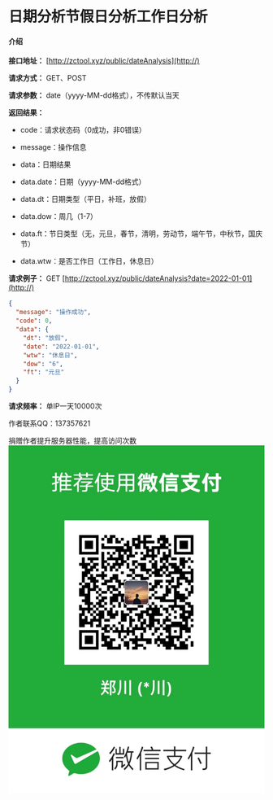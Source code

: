 # 日期分析节假日分析工作日分析

#### 介绍

 **接口地址：** 
[http://zctool.xyz/public/dateAnalysis](http://)

 **请求方式：** GET、POST

 **请求参数：** date（yyyy-MM-dd格式），不传默认当天

 **返回结果：** 
- code：请求状态码（0成功，非0错误）
- message：操作信息
- data：日期结果

- data.date：日期（yyyy-MM-dd格式）
- data.dt：日期类型（平日，补班，放假）
- data.dow：周几（1-7）
- data.ft：节日类型（无，元旦，春节，清明，劳动节，端午节，中秋节，国庆节）
- data.wtw：是否工作日（工作日，休息日）

 **请求例子：** 
GET [http://zctool.xyz/public/dateAnalysis?date=2022-01-01](http://)
```json
{
  "message": "操作成功",
  "code": 0,
  "data": {
    "dt": "放假",
    "date": "2022-01-01",
    "wtw": "休息日",
    "dow": "6",
    "ft": "元旦"
  }
}
```
 **请求频率：** 单IP一天10000次

作者联系QQ：137357621

捐赠作者提升服务器性能，提高访问次数
![输入图片说明](WechatIMG201.jpeg)
